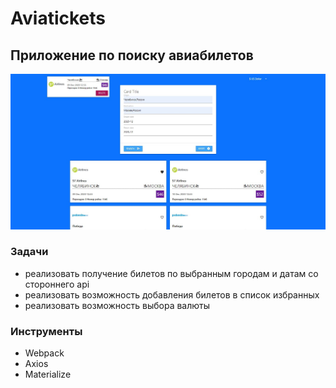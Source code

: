 # Aviatickets

## Приложение по поиску авиабилетов

![](https://raw.githubusercontent.com/theart84/avia_tickets/main/aviatickets.jpg)

### Задачи

- реализовать получение билетов по выбранным городам и датам сo стороннего api
- реализовать возможность добавления билетов в список избранных
- реализовать возможность выбора валюты

### Инструменты

- Webpack
- Axios
- Materialize
